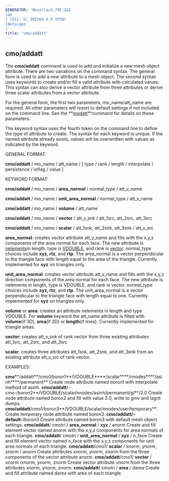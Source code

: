 ```yaml
---
GENERATOR: 'Mozilla/4.79C-SGI 
[en
] (X11; U; IRIX64 6.5 IP30) 
[Netscape
]'
title: 'cmo/addatt'
---
```


cmo/addatt
----------

 The **cmo/addatt** command is used to add and initialize a new mesh
 object attribute. There are two variations on the command syntax. The
 general form is used to add a new attribute to a mesh object. The
 second syntax uses keywords to create and/or fill a valid attribute
 with calculated values. This syntax can also derive a vector attribute
 from three attributes or derive three scalar attributes from a vector
 attribute.

 For the general form, the first two parameters, mo\_name/att\_name are
 required. All other parameters will resort to default settings if not
 included on the command line. See the
 **[modatt](cmo_modatt.md)**command for details on these parameters.

 The keyword syntax uses the fourth token on the command line to define
 the type of attribute to create. The syntax for each keyword is
 unique. If the named attribute already exists, values will be
 overwritten with values as indicated by the keyword.

 GENERAL FORMAT:

  **cmo/addatt** / mo\_name / att\_name / 
[ type / rank / length /
  interpolate / persistence / ioflag / value 
]

 

 KEYWORD FORMAT:

  **cmo/addatt** / mo\_name / **area\_normal** / normal\_type /
  att\_v\_name

  **cmo/addatt** / mo\_name / **unit\_area\_normal** / normal\_type /
  att\_v\_name

  **cmo/addatt** / mo\_name / **volume** / att\_name

  **cmo/addatt** / mo\_name / **vector** / att\_v\_snk / att\_1src,
  att\_2src, att\_3src

  **cmo/addatt** / mo\_name / **scalar** / att\_1snk, att\_2snk,
  att\_3snk / att\_v\_src

  **area\_normal**: creates vector attribute att\_v\_name and fills
  with the x,y,z components of the area normal for each face. The new
  attribute is [nelements](meshobject.md#nelements)in length, type
  is [VDOUBLE](meshobject.md#type), and rank is
  [vector](meshobject.md#vector). normal\_type choices include
  **xyz, rtz**, and **rtp**. The area\_normal is a vector
  perpendicular to the triangle face with length equal to the area of
  the triangle. Currently implemented for **xyz** on triangles only.
 
  **unit\_area\_normal**: creates vector attribute att\_v\_name and
  fills with the x,y,z direction components of the area normal for
  each face. The new attribute is nelements in length, type is
  VDOUBLE, and rank is vector. normal\_type choices include **xyz,
  rtz**, and **rtp**. The unit\_area\_normal is a vector perpendicular
  to the triangle face with length equal to one. Currently implemented
  for **xyz** on triangles only.
 
  **volume** or **area**: creates an attribute nelements in length and
  type VDOUBLE. For **volume** keyword the att\_name attribute is
  filled with **volume**(if 3D), **area**(if 2D) or **length**(if
  lines). Currently implemented for triangle areas.
 
  **vector**: creates att\_v\_snk of rank vector from three existing
  attributes att\_1src, att\_2src, and att\_3src
 
  **scalar**: creates three attributes att\_1snk, att\_2snk, and
  att\_3snk from an existing attribute att\_v\_src of rank vector.

 

 EXAMPLES:

  **cmo****/addatt**/cmo1/boron1**/VDOUBLE****/scalar****/nnodes****/asinh****/permanent**
  Create node attribute named boron1 with interpolate method of asinh.
  **cmo/addatt**/-cmo-/boron2**/VDOUBLE/scalar/nnodes/asinh/permanent/gl**/2.0
  Create node attribute named boron2 and fill with value 2.0, write to
  gmv and lagrit dumps.
  **cmo/addatt**/cmo1/boron3**/VDOUBLE/scalar/nnodes/user/temporary**
  Create temporary node attribute named boron3.
  **cmo/addatt/-default-**/boron3
  Create attribute named boron3 with default mesh object settings.
  **cmo/addatt**/ cmotri / **area\_normal** / **xyz** / anorm
  Create and fill element vector named anorm with the x,y,z components
  for area normals of each triangle.
  **cmo/addatt**/ cmotri / **unit\_area\_normal** / **xyz** / n\_face
  Create and fill element vector named n\_face with the x,y,z
  components for unit area normals of each triangle.
  **cmo/addatt**/cmo1/ **scalar** / xnorm, ynorm, znorm / anorm
  Create attributes xnorm, ynorm, znorm from the three components of
  the vector attribute anorm.
  **cmo/addatt**/cmo1/ **vector** / vnorm /xnorm, ynorm, znorm
  Create vector attribute vnorm from the three attributes xnorm,
  ynorm, znorm.
  **cmo/addatt**/ cmotri / **area** / darea
  Create and fill attribute named darea with area of each triangle.
